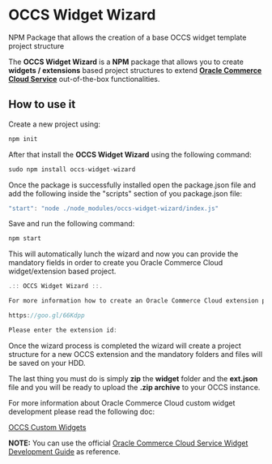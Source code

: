 # OCCS Widget Wizard

NPM Package that allows the creation of a base OCCS widget template project structure

The **OCCS Widget Wizard** is a **NPM** package that allows you to create **widgets / extensions** based project structures to extend **[Oracle Commerce Cloud Service](https://cloud.oracle.com/en_US/commerce-cloud)** out-of-the-box functionalities.

## How to use it

Create a new project using:

```javascript
npm init
```

After that install the **OCCS Widget Wizard** using the following command:

```javascript
sudo npm install occs-widget-wizard
```

Once the package is successfully installed open the package.json file and add the following inside the "scripts" section of you package.json file:

```javascript
"start": "node ./node_modules/occs-widget-wizard/index.js"
```

Save and run the following command:

```javascript
npm start
```

This will automatically lunch the wizard and now you can provide the mandatory fields in order to create you Oracle Commerce Cloud widget/extension based project.

```javascript
.:: OCCS Widget Wizard ::.

For more information how to create an Oracle Commerce Cloud extension please visit the link below:

https://goo.gl/66Kdpp

Please enter the extension id:
```

Once the wizard process is completed the wizard will create a project structure for a new OCCS extension and the mandatory folders and files will be saved on your HDD.

The last thing you must do is simply **zip** the **widget** folder and the **ext.json** file and you will be ready to upload the **.zip archive** to your OCCS instance.

For more information about Oracle Commerce Cloud custom widget development please read the following doc:

[OCCS Custom Widgets](https://docs.oracle.com/cd/E65426_01/Cloud.15-3/WidgetDev/html/s0201developacustomwidget01.html)

**NOTE:** You can use the official [Oracle Commerce Cloud Service Widget Development Guide](http://docs.oracle.com/cd/E65426_01/Cloud.15-3/WidgetDev/html/s0201developacustomwidget01.html) as reference.
